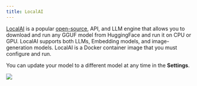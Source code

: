 ```yaml
---
title: LocalAI
---
```


[LocalAI](https://localai.io) is a popular [open-source](https://github.com/mudler/LocalAI), API, and LLM engine that allows you to download and run any GGUF model from HuggingFace and run it on CPU or GPU. LocalAI supports both LLMs, Embedding models, and image-generation models. LocalAI is a Docker container image that you must configure and run.

You can update your model to a different model at any time in the **Settings**.

<img src="/img/llm-localai.png" />
